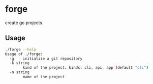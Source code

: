 # forge

create go projects

## Usage

```bash
./forge --help
Usage of ./forge:
  -g    initialize a git repository
  -k string
        kind of the project. kinds: cli, api, app (default "cli")
  -n string
        name of the project
```
